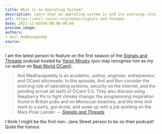```yaml
---
title: What is an Operating System?
description: Learn what an operating system is and its evolving role.
url: https://anil.recoil.org/notes/signals-and-threads
date: 2021-11-03T00:00:00-00:00
preview_image:
authors:
- Anil Madhavapeddy
source:
---
```


<p>I am the latest person to feature on the first season of the <a href="https://signalsandthreads.com/what-is-an-operating-system/">Signals and
Threads</a> podcast
hosted by <a href="https://github.com/yminsky" class="contact">Yaron Minsky</a> (you may recognise him as my co-author on <a href="https://anil.recoil.org/papers/rwo">Real World OCaml</a>).</p>
<blockquote>
<p>Anil Madhavapeddy is an academic, author, engineer, entrepreneur, and OCaml aficionado. In this episode, Anil and Ron consider the evolving role of operating systems, security on the internet, and the pending arrival (at last!) of OCaml 5.0. They also discuss using Raspberry Pis to fight climate change; the programming inspiration found in British pubs and on Moroccan beaches; and the time Anil went to a party, got drunk, and woke up with a job working on the Mars Polar Lander.
<cite>-- <a href="https://signalsandthreads.com/what-is-an-operating-system/">Signals and Threads</a></cite></p>
</blockquote>
<p>I think I might be the first non- Jane Street person to be on their podcast! Quite the honour.</p>

